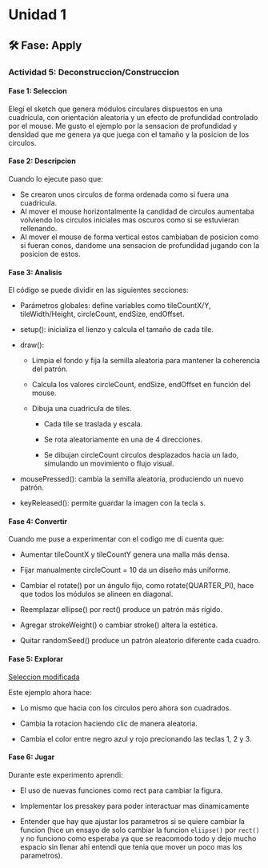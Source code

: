 # Unidad 1

## 🛠 Fase: Apply

### Actividad 5: Deconstruccion/Construccion

#### Fase 1: Seleccion

Elegí el sketch que genera módulos circulares dispuestos en una cuadrícula, con orientación aleatoria y un efecto de profundidad controlado por el mouse. Me gusto el ejemplo por la sensacion de profundidad y densidad que me genera ya que juega con el tamaño y la posicion de los circulos.

#### Fase 2: Descripcion

Cuando lo ejecute paso que:

- Se crearon unos circulos de forma ordenada como si fuera una cuadricula.
- Al mover el mouse horizontalmente la candidad de circulos aumentaba volviendo los circulos iniciales mas oscuros como si se estuvieran rellenando.
- Al mover el mouse de forma vertical estos cambiaban de posicion como si fueran conos, dandome una sensacion de profundidad jugando con la posicion de estos.

#### Fase 3: Analisis

El código se puede dividir en las siguientes secciones:

- Parámetros globales: define variables como tileCountX/Y, tileWidth/Height, circleCount, endSize, endOffset.

- setup(): inicializa el lienzo y calcula el tamaño de cada tile.

- draw():

  - Limpia el fondo y fija la semilla aleatoria para mantener la coherencia del patrón.

  - Calcula los valores circleCount, endSize, endOffset en función del mouse.

  - Dibuja una cuadrícula de tiles.

    - Cada tile se traslada y escala.

    - Se rota aleatoriamente en una de 4 direcciones.

    - Se dibujan circleCount círculos desplazados hacia un lado, simulando un movimiento o flujo visual.

- mousePressed(): cambia la semilla aleatoria, produciendo un nuevo patrón.

- keyReleased(): permite guardar la imagen con la tecla s.

#### Fase 4: Convertir

Cuando me puse a experimentar con el codigo me di cuenta que:

- Aumentar tileCountX y tileCountY genera una malla más densa.

- Fijar manualmente circleCount = 10 da un diseño más uniforme.

- Cambiar el rotate() por un ángulo fijo, como rotate(QUARTER_PI), hace que todos los módulos se alineen en diagonal.

- Reemplazar ellipse() por rect() produce un patrón más rígido.

- Agregar strokeWeight() o cambiar stroke() altera la estética.

- Quitar randomSeed() produce un patrón aleatorio diferente cada cuadro.

#### Fase 5: Explorar

[Seleccion modificada](https://editor.p5js.org/Cramher/sketches/bidUapRWT)

Este ejemplo ahora hace:

- Lo mismo que hacia con los circulos pero ahora son cuadrados.

- Cambia la rotacion haciendo clic de manera aleatoria.

- Cambia el color entre negro azul y rojo precionando las teclas 1, 2 y 3.

#### Fase 6: Jugar

Durante este experimento aprendi:

- El uso de nuevas funciones como rect para cambiar la figura.

- Implementar los presskey para poder interactuar mas dinamicamente

- Entender que hay que ajustar los parametros si se quiere cambiar la funcion (hice un ensayo de solo cambiar la funcion ```eliipse()``` por ```rect()``` y no funciono como esperaba ya que se reacomodo todo y dejo mucho espacio sin llenar ahi entendi que tenia que mover un poco mas los parametros).
